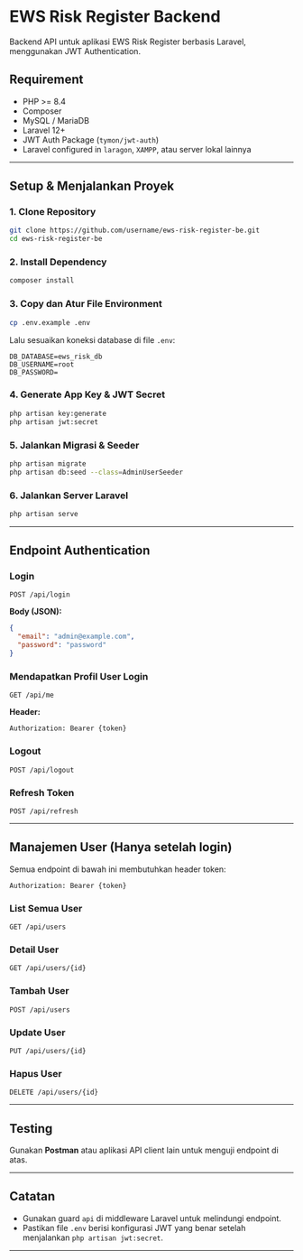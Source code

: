 

# EWS Risk Register Backend

Backend API untuk aplikasi EWS Risk Register berbasis Laravel, menggunakan JWT Authentication.

## Requirement

- PHP >= 8.4
- Composer
- MySQL / MariaDB
- Laravel 12+
- JWT Auth Package (`tymon/jwt-auth`)
- Laravel configured in `laragon`, `XAMPP`, atau server lokal lainnya

---

## Setup & Menjalankan Proyek

### 1. Clone Repository
```bash
git clone https://github.com/username/ews-risk-register-be.git
cd ews-risk-register-be
````

### 2. Install Dependency

```bash
composer install
```

### 3. Copy dan Atur File Environment

```bash
cp .env.example .env
```

Lalu sesuaikan koneksi database di file `.env`:

```env
DB_DATABASE=ews_risk_db
DB_USERNAME=root
DB_PASSWORD=
```

### 4. Generate App Key & JWT Secret

```bash
php artisan key:generate
php artisan jwt:secret
```

### 5. Jalankan Migrasi & Seeder

```bash
php artisan migrate
php artisan db:seed --class=AdminUserSeeder
```

### 6. Jalankan Server Laravel

```bash
php artisan serve
```

---

##  Endpoint Authentication

### Login

```
POST /api/login
```

**Body (JSON):**

```json
{
  "email": "admin@example.com",
  "password": "password"
}
```

### Mendapatkan Profil User Login

```
GET /api/me
```

**Header:**

```
Authorization: Bearer {token}
```

### Logout

```
POST /api/logout
```

### Refresh Token

```
POST /api/refresh
```

---

##  Manajemen User (Hanya setelah login)

Semua endpoint di bawah ini membutuhkan header token:

```
Authorization: Bearer {token}
```

### List Semua User

```
GET /api/users
```

### Detail User

```
GET /api/users/{id}
```

### Tambah User

```
POST /api/users
```

### Update User

```
PUT /api/users/{id}
```

### Hapus User

```
DELETE /api/users/{id}
```

---

## Testing

Gunakan **Postman** atau aplikasi API client lain untuk menguji endpoint di atas.

---

##  Catatan

* Gunakan guard `api` di middleware Laravel untuk melindungi endpoint.
* Pastikan file `.env` berisi konfigurasi JWT yang benar setelah menjalankan `php artisan jwt:secret`.

---

